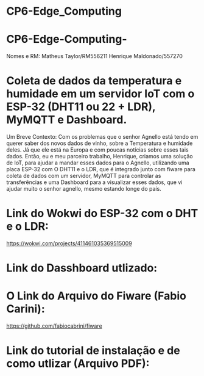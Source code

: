 # CP6-Edge_Computing

# CP6-Edge-Computing-

Nomes e RM:
Matheus Taylor/RM556211
Henrique Maldonado/557270

# Coleta de dados da temperatura e humidade em um servidor IoT com o ESP-32 (DHT11 ou 22 + LDR), MyMQTT e Dashboard.

Um Breve Contexto:
Com os problemas que o senhor Agnello está tendo em querer saber dos novos dados de vinho, sobre a Temperatura e humidade deles. Já que ele está na Europa e com poucas notícias sobre esses tais dados. Então, eu e meu parceiro trabalho, Henrique, criamos uma solução de IoT, para ajudar a mandar esses dados para o Agnello, utilizando uma placa ESP-32 com O DHT11 e o LDR, que é integrado junto com fiware para coleta de dados com um servidor, MyMQTT para controlar as transferências e uma Dashboard para a visualizar esses dados, que vi ajudar muito o senhor agnello, mesmo estando longe do país.

# Link do Wokwi do ESP-32 com o DHT e o LDR:
https://wokwi.com/projects/411461035369515009

# Link do Dasshboard utlizado:


# O Link do Arquivo do Fiware (Fabio Carini):
https://github.com/fabiocabrini/fiware

# Link do tutorial de instalação e de como utlizar (Arquivo PDF):

